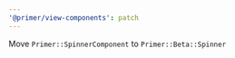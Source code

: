 ```yaml
---
'@primer/view-components': patch
---
```


Move `Primer::SpinnerComponent` to `Primer::Beta::Spinner`
